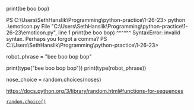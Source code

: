 print(be boo bop)

PS C:\Users\SethHanslik\Programming\python-practice\1-26-23> python .\emoticon.py
  File "C:\Users\SethHanslik\Programming\python-practice\1-26-23\emoticon.py", line 1
    print(be boo bop)
          ^^^^^^
SyntaxError: invalid syntax. Perhaps you forgot a comma?
PS C:\Users\SethHanslik\Programming\python-practice\1-26-23> 


robot_phrase = "bee boo bop bop"

print(type("bee boo bop bop"))
print(type(robot_phrase))


nose_choice = random.choices(noses)


<https://docs.python.org/3/library/random.html#functions-for-sequences>

[`random.choice()`](https://docs.python.org/3/library/random.html#functions-for-sequences)